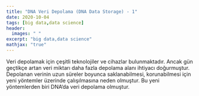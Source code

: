 ```yaml
---
title: "DNA Veri Depolama (DNA Data Storage) - 1"
date: 2020-10-04
tags: [big data,data science]
header: 
  images: " "
excerpt: "big data,data science"
mathjax: "true"
---
```


<p align=justify"> Veri depolamak için çeşitli teknolojiler ve cihazlar bulunmaktadır. Ancak gün geçtikçe artan veri miktarı daha
fazla depolama alanı ihtiyacı doğurmuştur. Depolanan verinin uzun süreler boyunca saklanabilmesi, korunabilmesi için yeni yöntemler 
üzerinde çalışılmasına neden olmuştur. Bu yeni yöntemlerden biri DNA‘da veri depolama olmuştur. </p>
